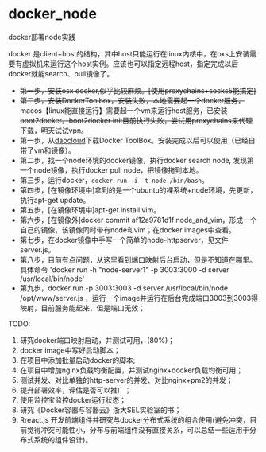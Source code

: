 # docker_node
docker部署node实践

docker 是client+host的结构，其中host只能运行在linux内核中，在oxs上安装需要有虚拟机来运行这个host实例。应该也可以指定远程host，指定完成以后docker就能search、pull镜像了。

- ~~第一步，安装osx docker,似乎比较麻烦。[使用proxychains+socks5能搞定]~~
- ~~第二步，安装DockerToolbox，安装失败，本地需要起一个docker服务，macos【linux能直接运行】需要起一个vm来运行host服务，已安装boot2docker。boot2docker init目前执行失败，尝试用proxychains来代理下载，明天试试vpn。~~
- 第一步，从[daocloud](http://get.daocloud.io/)下载Docker ToolBox。安装完成以后可以使用（已经自带了vm和镜像）。
- 第二步，找一个node环境的docker镜像，执行docker search node, 发现第一个node镜像，执行docker pull node，把镜像拖到本地。
- 第三步，运行docker，`docker run -i -t node /bin/bash`。
- 第四步，[在镜像环境中]拿到的是一个ubuntu的裸系统+node环境，先更新，执行apt-get update。
- 第五步，[在镜像环境中]apt-get install vim。
- 第六步，[在镜像外]docker commit af12a9781d1f node_and_vim，形成一个自己的镜像，该镜像同时带有node和vim；在docker images中查看。
- 第七步，在docker镜像中手写一个简单的node-httpserver，见文件server.js。
- 第八步，目前有点问题，从[这里](http://yangrong.blog.51cto.com/6945369/1582184)看到端口映射后台启动，但是不知道在哪里。具体命令 'docker run -h "node-server1" -p 3003:3000 -d server /usr/local/bin/node'
- 第九步，docker run -p 3003:3003 -d server /usr/local/bin/node /opt/www/server.js ，运行一个image并运行在后台完成端口3003到3003得映射，目前服务能起来，但是端口无效；


TODO: 

1. 研究docker端口映射启动，并测试可用，(80%)；
1. docker image中写好启动脚本；
1. 在项目中添加批量启动docker的脚本;
1. 在项目中增加nginx负载均衡配置，并测试nginx+docker负载均衡可用；
1. 测试并发、对比单独的http-server的并发、对比nginx+pm2的并发；
1. 提升部署效率，评估是否可以推广；
1. 使用监控宝监控docker运行状态；
1. 研究《Docker容器与容器云》浙大SEL实验室的书；
1. Rreact.js 开发前端组件并研究与docker分布式系统的组合使用(避免冲突，目前觉得冲突可能性小，分布与前端组件没有直接关系，可以总结一些适用于分布式系统的组件设计)。

